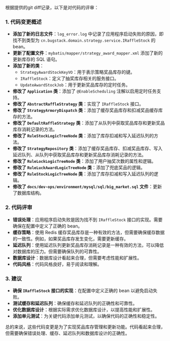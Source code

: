 根据提供的git diff记录，以下是对代码的评审：

### 1. 代码变更概述

*   **添加了新的日志文件**：`log_error.log` 中记录了应用程序启动失败的原因，即找不到类型为 `cn.bugstack.domain.strategy.service.IRaffleStock` 的 bean。
*   **更新了配置文件**：`mybatis/mapper/strategy_award_mapper.xml` 添加了新的更新库存的 SQL 语句。
*   **添加了新的类**：
    *   `StrategyAwardStockKeyVO`：用于表示策略奖品库存的键。
    *   `IRaffleStock`：定义了抽奖库存相关的服务接口。
    *   `UpdateAwardStockJob`：用于更新奖品库存的定时任务。
*   **修改了 `Application` 类**：添加了 `@EnableScheduling` 注解以启用定时任务支持。
*   **修改了 `AbstractRaffleStrategy` 类**：实现了 `IRaffleStock` 接口。
*   **修改了 `StrategyArmoryDispatch` 类**：添加了缓存奖品库存和扣减奖品缓存库存的方法。
*   **修改了 `DefaultRaffleStrategy` 类**：添加了从队列中获取奖品库存和更新奖品库存消耗记录的方法。
*   **修改了 `RuleStockLogicTreeNode` 类**：添加了库存扣减和写入延迟队列的方法。
*   **修改了 `StrategyRepository` 类**：添加了缓存奖品库存、扣减奖品库存、写入延迟队列、从队列中获取奖品库存和更新奖品库存消耗记录的方法。
*   **修改了 `RuleLockLogicTreeNode` 类**：添加了用户抽奖次数的属性和逻辑。
*   **修改了 `RuleLuckAwardLogicTreeNode` 类**：添加了兜底奖品的逻辑。
*   **修改了 `RuleStockLogicTreeNode` 类**：添加了库存扣减和写入延迟队列的逻辑。
*   **修改了 `docs/dev-ops/environment/mysql/sql/big_market.sql` 文件**：更新了数据库结构。

### 2. 代码评审

*   **错误处理**：应用程序启动失败是因为找不到 `IRaffleStock` 接口的实现。需要确保在配置中定义了正确的 bean。
*   **缓存策略**：使用 Redis 缓存奖品库存是一种有效的方法，但需要确保缓存数据的一致性。例如，如果奖品库存发生变化，需要更新缓存。
*   **延迟队列**：使用延迟队列更新奖品库存消耗记录是一种有效的方法，可以降低对数据库的压力。但需要确保队列的可靠性。
*   **数据库设计**：数据库设计看起来合理，但需要考虑性能和扩展性。
*   **代码风格**：代码风格良好，易于阅读和理解。

### 3. 建议

*   **确保 `IRaffleStock` 接口的实现**：在配置中定义正确的 bean 以避免启动失败。
*   **测试缓存和延迟队列**：确保缓存和延迟队列的正确性和可靠性。
*   **优化数据库设计**：根据实际需求优化数据库设计，以提高性能和扩展性。
*   **添加单元测试**：为关键代码添加单元测试，以确保代码的正确性和稳定性。

总的来说，这些代码变更是为了实现奖品库存管理和更新功能。代码看起来合理，但需要确保错误处理、缓存、延迟队列和数据库设计的正确性。